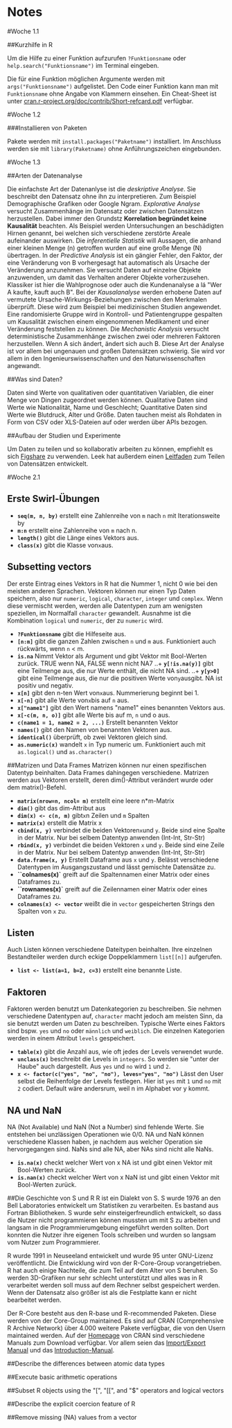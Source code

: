 Notes
=====

#Woche 1.1

##Kurzhilfe in R

Um die Hilfe zu einer Funktion aufzurufen `?Funktionsname` oder `help.search("Funktionsname")` im Terminal eingeben.

Die für eine Funktion möglichen Argumente werden mit `args("Funktionsname")` aufgelistet. Den Code einer Funktion kann man mit `Funktionsname` ohne Angabe von Klammern einsehen. Ein Cheat-Sheet ist unter [cran.r-project.org/doc/contrib/Short-refcard.pdf](http://cran.r-project.org/doc/contrib/Short-refcard.pdf) verfügbar.

#Woche 1.2

###Installieren von Paketen

Pakete werden mit `install.packages("Paketname")` installiert. Im Anschluss werden sie mit `library(Paketname)` ohne Anführungszeichen eingebunden.

#Woche 1.3

##Arten der Datenanalyse

Die einfachste Art der Datenanlyse ist die *deskriptive Analyse*. Sie beschreibt den Datensatz ohne ihn zu interpretieren. Zum Beispiel Demographische Grafiken oder Google Ngram.
*Explorative Analyse* versucht Zusammenhänge im Datensatz oder zwischen Datensätzen herzustellen. Dabei immer den Grundstz **Korrelation begründet keine Kausalität** beachten. Als Beispiel werden Untersuchungen an beschädigten Hirnen genannt, bei welchen sich verschiedene zerstörte Areale aufeinander auswirken.
Die *inferentielle Statistik* will Aussagen, die anhand einer kleinen Menge (n) getroffen wurden auf eine große Menge (N) übertragen.
In der *Predictive Analysis* ist ein gängier Fehler, den Faktor, der eine Veränderung von B vorhergesagt hat automatisch als Ursache der Veränderung anzunehmen. Sie versucht Daten auf einzelne Objekte anzuwenden, um damit das Verhalten anderer Objekte vorherzusehen. Klassiker ist hier die Wahlprognose oder auch die Kundenanalyse a lá "Wer A kaufte, kauft auch B".
Bei der *Kausalanalyse* werden erhobene Daten auf vermutete Ursache-Wirkungs-Beziehungen zwischen den Merkmalen überprüft. Diese wird zum Beispiel bei medizinischen Studien angewendet. Eine randomisierte Gruppe wird in Kontroll- und Patientengruppe gespalten um Kausalität zwischen einem eingenommenen Medikament und einer Veränderung feststellen zu können.
Die *Mechanistic Analysis* versucht deterministische Zusammenhänge zwischen zwei oder mehreren Faktoren herzustellen. Wenn A sich ändert, ändert sich auch B. Diese Art der Analyse ist vor allem bei ungenauen und großen Datensätzen schwierig. Sie wird vor allem in den Ingenieurswissenschaften und den Naturwissenschaften angewandt.

##Was sind Daten?

Daten sind Werte von qualitativen oder quantitativen Variablen, die einer Menge von Dingen zugeordnet werden können. Qualitative Daten sind Werte wie Nationalität, Name und Geschlecht; Quantitative Daten sind Werte wie Blutdruck, Alter und Größe.
Daten tauchen meist als Rohdaten in Form von CSV oder XLS-Dateien auf oder werden über APIs bezogen.


##Aufbau der Studien und Experimente

Um Daten zu teilen und so kollaborativ arbeiten zu können, empfiehlt es sich [Figshare](https://figshare.com) zu verwenden. Leek hat außerdem einen [Leitfaden](https://github.com/jtleek/datasharing) zum Teilen von Datensätzen entwickelt.

#Woche 2.1

## Erste Swirl-Übungen

+ **`seq(m, n, by)`** erstellt eine Zahlenreihe von `m` nach `n` mit Iterationsweite by
+ **`m:n`** erstellt eine Zahlenreihe von `m` nach n.
+ **`length()`** gibt die Länge eines Vektors aus.
+ **`class(x)`** gibt die Klasse von`x`aus.

## Subsetting vectors

Der erste Eintrag eines Vektors in R hat die Nummer 1, nicht 0 wie bei den meisten anderen Sprachen. Vektoren können nur einen Typ Daten speichern, also nur `numeric`, `logical`, `character`, `integer` und `complex`. Wenn diese vermischt werden, werden alle Datentypen zum am wenigsten speziellen, im Normalfall `character` gewandelt. Ausnahme ist die Kombination `logical` und `numeric`, der zu `numeric` wird.

+ **`?Funktionsname`** gibt die Hilfeseite aus.
+ **`[n:m]`** gibt die ganzen Zahlen zwischen `n` und `m` aus. Funktioniert auch rückwärts, wenn `n` < m.
+ **`is.na`** Nimmt Vektor als Argument und gibt Vektor mit Bool-Werten zurück. TRUE wenn NA, FALSE wenn nicht NA7
..+ **`y[!is.na(y)]`** gibt eine Teilmenge aus, die nur Werte enthält, die nicht NA sind.
..+ **`y[y>0]`** gibt eine Teilmenge aus, die nur die positiven Werte von`y`ausgibt. NA ist positiv und negativ.
+ **`x[n]`** gibt den n-ten Wert von`x`aus. Nummerierung beginnt bei 1.
+ **`x[-n]`** gibt alle Werte von`x`bis auf `n` aus.
+ **`x["name1"]`** gibt den Wert namens "name1" eines benannten Vektors aus.
+ **`x[-c(m, n, o)]`** gibt alle Werte bis auf m, `n` und o aus.
+ **`c(name1 = 1, name2 = 2, ...)`** Erstellt benannten Vektor
+ **`names()`** gibt den Namen von benannten Vektoren aus.
+ **`identical()`** überprüft, ob zwei Vektoren gleich sind.
+ **`as.numeric(x)`** wandelt `x` in Typ numeric um. Funktioniert auch mit `as.logical()` und `as.character()`

##Matrizen und Data Frames
Matrizen können nur einen spezifischen Datentyp beinhalten. Data Frames dahingegen verschiedene. Matrizen werden aus Vektoren erstellt, deren dim()-Attribut verändert wurde oder dem matrix()-Befehl.

+ **`matrix(nrow=n, ncol= m)`** erstellt eine leere n*m-Matrix
+ **`dim()`** gibt das dim-Attribut aus
+ **`dim(x) <- c(n, m)`** gibt`x`n Zeilen und `m` Spalten
+ **`matrix(x)`** erstellt die Matrix x
+ **`cbind(x, y)`** verbindet die beiden Vektoren`x`und `y`. Beide sind eine Spalte in der Matrix. Nur bei selbem Datentyp anwenden (Int-Int, Str-Str)
+ **`rbind(x, y)`** verbindet die beiden Vektoren `x` und `y`. Beide sind eine Zeile in der Matrix. Nur bei selbem Datentyp anwenden (Int-Int, Str-Str)
+ **`data.frame(x, y)`** Erstellt Dataframe aus `x` und `y`. Belässt verschiedene Datentypen im Ausgangszustand und lässt gemischte Datensätze zu.
+ **``colnames(x)`** greift auf die Spaltennamen einer Matrix oder eines Dataframes zu.
+ **``rownames(x)`** greift auf die Zeilennamen einer Matrix oder eines Dataframes zu.
+ **`colnames(x) <- vector`** weißt die in `vector` gespeicherten Strings den Spalten von `x` zu.

## Listen
Auch Listen können verschiedene Dateitypen beinhalten. Ihre einzelnen Bestandteiler werden durch eckige Doppelklammern `list[[n]]` aufgerufen.

+ **`list <- list(a=1, b=2, c=3)`** erstellt eine benannte Liste.

## Faktoren
Faktoren werden benutzt um Datenkategorien zu beschreiben. Sie nehmen verschiedene Datentypen auf, `character` macht jedoch am meisten Sinn, da sie benutzt werden um Daten zu beschreiben. Typische Werte eines Faktors sind bspw. `yes` und `no` oder `männlich` und `weiblich`. Die einzelnen Kategorien werden in einem Attribut `levels` gespeichert.

+ **`table(x)`** gibt die Anzahl aus, wie oft jedes der Levels verwendet wurde.
+ **`unclass(x)`** beschreibt die Levels in `integers`. So werden sie "unter der Haube" auch dargestellt. Aus `yes` und `no` wird `1` und `2`.
+ **`x <- factor(c("yes", "no", "no"), leves="yes", "no")`** Lässt den User selbst die Reihenfolge der Levels festlegen. Hier ist `yes` mit `1` und `no` mit `2` codiert. Default wäre andersrum, weil n im Alphabet vor y kommt.

## NA und NaN

NA (Not Available) und NaN (Not a Number) sind fehlende Werte. Sie entstehen bei unzlässigen Operationen wie 0/0. NA und NaN können verschiedene Klassen haben, je nachdem aus welcher Operation sie hervorgegangen sind. NaNs sind alle NA, aber NAs sind nicht alle NaNs.

+ **`is.na(x)`** checkt welcher Wert von x NA ist und gibt einen Vektor mit Bool-Werten zurück.
+ **`is.nan(x)`** checkt welcher Wert von x NaN ist und gibt einen Vektor mit Bool-Werten zurück.



##Die Geschichte von S und R
R ist ein Dialekt von S. S wurde 1976 an den Bell Laboratories entwickelt um Statistiken zu verarbeiten. Es bastand aus Fortran Bibliotheken. S wurde sehr einsteigerfreundlich entwickelt, so dass die Nutzer nicht programmieren können mussten um mit S zu arbeiten und langsam in die Programmierumgebung eingeführt werden sollten. Dort konnten die Nutzer ihre eigenen Tools schreiben und wurden so langsam vom Nutzer zum Programmierer.

R wurde 1991 in Neuseeland entwickelt und wurde 95 unter GNU-Lizenz veröffentlicht. Die Entwicklung wird von der R-Core-Group vorangetrieben. R hat auch einige Nachteile, die zum Teil auf dem Alter von S beruhen. So werden 3D-Grafiken nur sehr schlecht unterstützt und alles was in R verarbeitet werden soll muss auf dem Rechner selbst gespeichert werden. Wenn der Datensatz also größer ist als die Festplatte kann er nicht bearbeitet werden.

Der R-Core besteht aus den R-base und R-recommended Paketen. Diese werden von der Core-Group maintained. Es sind auf CRAN (Comprehensive R Archive Network) über 4.000 weitere Pakete verfügbar, die von den Usern maintained werden. Auf der [Homepage](https://cran.r-project.org/) von CRAN sind verschiedene Manuals zum Download verfügbar. Vor allem seien das [Import/Export Manual](https://cran.r-project.org/doc/manuals/r-release/R-data.pdf) und das [Introduction-Manual](https://cran.r-project.org/doc/manuals/r-release/R-intro.pdf).

##Describe the differences between atomic data types


##Execute basic arithmetic operations


##Subset R objects using the "[", "[[", and "$" operators and logical vectors


##Describe the explicit coercion feature of R


##Remove missing (NA) values from a vector
